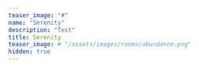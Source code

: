 ```yaml
---
teaser_image: "#"
name: "Serenity"
description: "Test"
title: Serenity
teaser_image: # "/assets/images/rooms/abundance.png"
hidden: true
---
```


